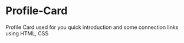 # Profile-Card
Profile Card used for you quick introduction and some connection links using HTML, CSS
